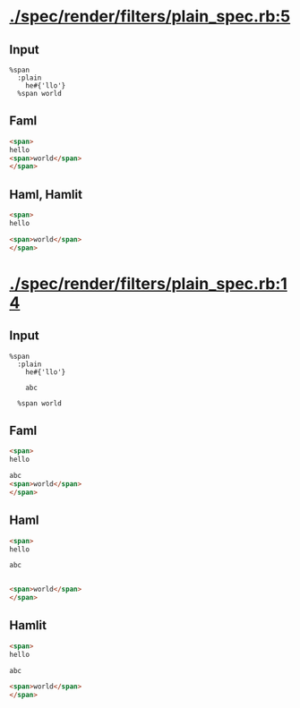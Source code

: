 # [./spec/render/filters/plain_spec.rb:5](../../../../spec/render/filters/plain_spec.rb#L5)
## Input
```haml
%span
  :plain
    he#{'llo'}
  %span world

```

## Faml
```html
<span>
hello
<span>world</span>
</span>

```

## Haml, Hamlit
```html
<span>
hello

<span>world</span>
</span>

```

# [./spec/render/filters/plain_spec.rb:14](../../../../spec/render/filters/plain_spec.rb#L14)
## Input
```haml
%span
  :plain
    he#{'llo'}

    abc

  %span world

```

## Faml
```html
<span>
hello

abc
<span>world</span>
</span>

```

## Haml
```html
<span>
hello

abc


<span>world</span>
</span>

```

## Hamlit
```html
<span>
hello

abc

<span>world</span>
</span>

```

